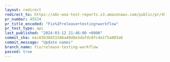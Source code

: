 ```yaml
---
layout: redirect
redirect_to: https://a8c-woo-test-reports.s3.amazonaws.com/public/pr/45534/api/index.html
pr_number: 45534
pr_title_encoded: "Fix%2Frelease+testing+workflow"
pr_test_type: api
last_published: "2024-03-12 21:46:00 +0000"
commit_sha: eac83b36833346a40d8e3dafdc8fc4e1f5a803a6
commit_message: "Update names"
branch_name: fix/release-testing-workflow
passed: true
---
```


